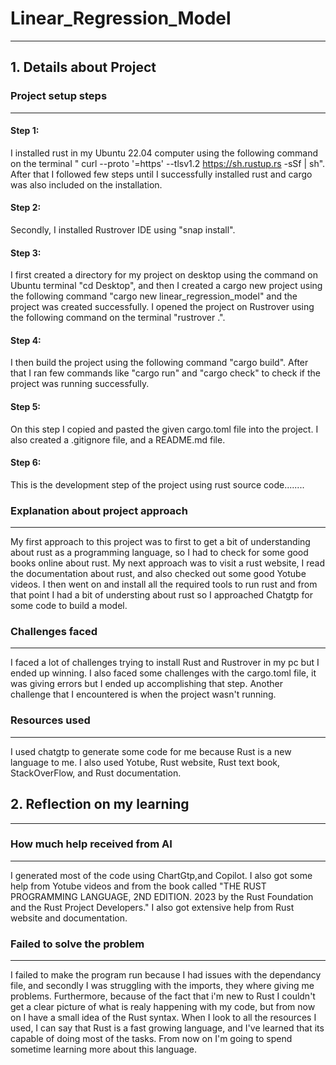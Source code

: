 # Linear_Regression_Model
___

## 1. Details about Project

### Project setup steps
___
#### Step 1:
I installed rust in my Ubuntu 22.04 computer using the following command on the terminal "
curl --proto '=https' --tlsv1.2 https://sh.rustup.rs -sSf | sh". After that I followed few steps until I successfully installed rust and cargo was also included on the installation.

#### Step 2:
Secondly, I installed Rustrover IDE using "snap install".

#### Step 3:
I first created a directory for my project on desktop using the command on Ubuntu terminal "cd Desktop", and then I created a cargo new project using the following command "cargo new linear_regression_model" and the project was created successfully. I opened the project on Rustrover using the following command on the terminal "rustrover .".

#### Step 4:

I then build the project using the following command "cargo build". After that I ran few commands like "cargo run" and "cargo check" to check if the project was running successfully.

#### Step 5:

On this step I copied and pasted the given cargo.toml file into the project. I also created a .gitignore file, and a README.md file.

#### Step 6:

This is the development step of the project using rust source code........
### Explanation about project approach
___
My first approach to this project was to first to get a bit of understanding about rust as a programming language, so I had to check for some good books online about rust. My next approach was to visit a rust website, I read the documentation about rust, and also checked out some good Yotube videos. I then went on and install all the required tools to run rust and from that point I had a bit of understing about rust so I approached Chatgtp for some code to build a model.
### Challenges faced
___
I faced a lot of challenges trying to install Rust and Rustrover in my pc but I ended up winning. I also faced some challenges with the cargo.toml file, it was giving errors but I ended up accomplishing that step. Another challenge that I encountered is when the project wasn't running.
### Resources used
___
I used chatgtp to generate some code for me because Rust is a new language to me. I also used Yotube, Rust website, Rust text book, StackOverFlow, and Rust documentation.
## 2. Reflection on my learning
___

### How much help received from AI
___
I generated most of the code using ChartGtp,and Copilot. I also got some help from Yotube videos and from the book called "THE RUST PROGRAMMING LANGUAGE, 2ND EDITION.
2023 by the Rust Foundation and the Rust Project Developers." I also got extensive help from Rust website and documentation.
### Failed to solve the problem
___
I failed to make the program run because I had issues with the dependancy file, and secondly I was struggling with the imports, they where giving me problems. Furthermore, because of the fact that i'm new to Rust I couldn't get a clear picture of what is realy happening with my code, but from now on I have a small idea of the Rust syntax. When I look to all the resources I used, I can say that Rust is a fast growing language, and I've learned that its capable of doing most of the tasks. From now on I'm going to spend sometime learning more about this language.